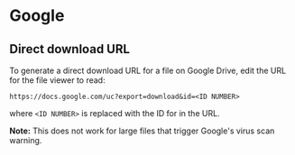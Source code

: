 # Google

## Direct download URL

To generate a direct download URL for a file on Google Drive, edit the URL for
the file viewer to read:

```
https://docs.google.com/uc?export=download&id=<ID NUMBER>
```

where `<ID NUMBER>` is replaced with the ID for in the URL.

**Note:** This does not work for large files that trigger Google's virus scan
warning.
